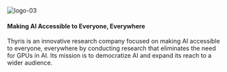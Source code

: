 ![logo-03](https://github.com/user-attachments/assets/b68514a9-4932-4eda-804b-8ad815c3d93c)

#### Making AI Accessible to Everyone, Everywhere
Thyris is an innovative research company focused on making AI accessible to everyone, everywhere by conducting research that eliminates the need for GPUs in AI. Its mission is to democratize AI and expand its reach to a wider audience.
